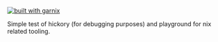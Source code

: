 [![built with garnix](https://img.shields.io/endpoint.svg?url=https%3A%2F%2Fgarnix.io%2Fapi%2Fbadges%2Fclamydo%2Fhickory-test%3Fbranch%3Dmain)](https://garnix.io/repo/clamydo/hickory-test)

Simple test of hickory (for debugging purposes) and playground for nix related tooling.
